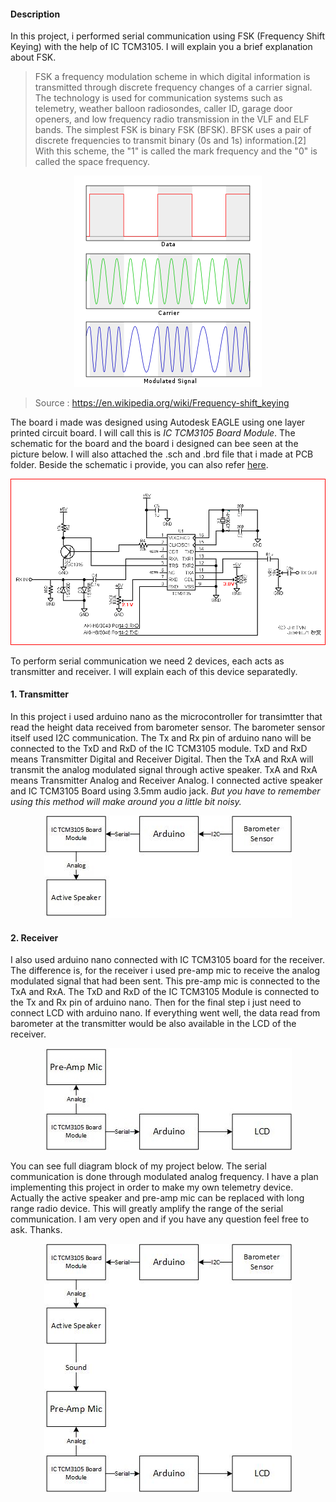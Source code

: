 #### Description
In this project, i performed serial communication using FSK (Frequency Shift Keying) with the help of IC TCM3105. I will explain you a brief explanation about FSK.

>FSK a frequency modulation scheme in which digital information is transmitted through discrete frequency changes of a carrier signal. The technology is used for communication systems such as telemetry, weather balloon radiosondes, caller ID, garage door openers, and low frequency radio transmission in the VLF and ELF bands. The simplest FSK is binary FSK (BFSK). BFSK uses a pair of discrete frequencies to transmit binary (0s and 1s) information.[2] With this scheme, the "1" is called the mark frequency and the "0" is called the space frequency.

<p align="center">
  <img  src="https://github.com/falithurrahman/fsk_serial_communication/blob/master/300px-Fsk.svg.png">
</p>

> Source : https://en.wikipedia.org/wiki/Frequency-shift_keying

The board i made was designed using Autodesk EAGLE using one layer printed circuit board. I will call this is *IC TCM3105 Board Module*. The schematic for the board and the board i designed can bee seen at the picture below. I will also attached the .sch and .brd file that i made at PCB folder. Beside the schematic i provide, you can also refer [here](http://www.ne.jp/asahi/hamradio/je9pel/srll_tcm.htm). 

<p align="center">
  <img  src="https://github.com/falithurrahman/fsk_serial_communication/blob/master/schematic.png">
</p>

To perform serial communication we need 2 devices, each acts as transmitter and receiver. I will explain each of this device separatedly.
#### 1. Transmitter
In this project i used arduino nano as the microcontroller for transimtter that read the height data received from barometer sensor. The barometer sensor itself used I2C communication. The Tx and Rx pin of arduino nano will be connected to the TxD and RxD of the IC TCM3105 module. TxD and RxD means Transmitter Digital and Receiver Digital. Then the TxA and RxA will transmit the analog modulated signal through active speaker. TxA and RxA means Transmitter Analog and Receiver Analog. I connected active speaker and IC TCM3105 Board using 3.5mm audio jack. *But you have to remember using this method will make around you a little bit noisy.*

<p align="center">
  <img  src="https://github.com/falithurrahman/fsk_serial_communication/blob/master/transmitter_fsk.jpg">
</p>

#### 2. Receiver
I also used arduino nano connected with IC TCM3105 board for the receiver. The difference is, for the receiver i used pre-amp mic to receive the analog modulated signal that had been sent. This pre-amp mic is connected to the TxA and RxA. The TxD and RxD of the IC TCM3105 Module is connected to the Tx and Rx pin of arduino nano. Then for the final step i just need to connect LCD with arduino nano. If everything went well, the data read from barometer at the transmitter would be also available in the LCD of the receiver. 

<p align="center">
  <img  src="https://github.com/falithurrahman/fsk_serial_communication/blob/master/receiver_fsk.jpg">
</p>

You can see full diagram block of my project below. The serial communication is done through modulated analog frequency. I have a plan implementing this project in order to make my own telemetry device. Actually the active speaker and pre-amp mic can be replaced with long range radio device. This will greatly amplify the range of the serial communication. I am very open and if you have any question feel free to ask. Thanks.

<p align="center">
  <img  src="https://github.com/falithurrahman/fsk_serial_communication/blob/master/tx_rx_full.jpg">
</p>
